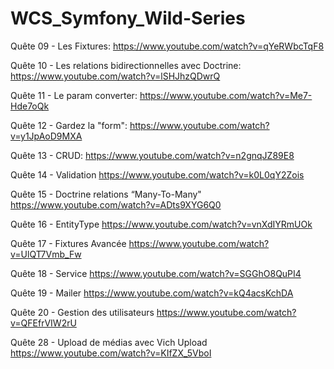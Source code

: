 # WCS_Symfony_Wild-Series

Quête 09 - Les Fixtures: https://www.youtube.com/watch?v=qYeRWbcTqF8

Quête 10 - Les relations bidirectionnelles avec Doctrine: https://www.youtube.com/watch?v=lSHJhzQDwrQ

Quête 11 - Le param converter: https://www.youtube.com/watch?v=Me7-Hde7oQk

Quête 12 - Gardez la "form": https://www.youtube.com/watch?v=y1JpAoD9MXA

Quête 13 - CRUD: https://www.youtube.com/watch?v=n2gnqJZ89E8

Quête 14 - Validation https://www.youtube.com/watch?v=k0L0qY2Zois

Quête 15 - Doctrine relations “Many-To-Many"  https://www.youtube.com/watch?v=ADts9XYG6Q0

Quête 16 - EntityType https://www.youtube.com/watch?v=vnXdIYRmUOk

Quête 17 - Fixtures Avancée https://www.youtube.com/watch?v=UlQT7Vmb_Fw

Quête 18 - Service https://www.youtube.com/watch?v=SGGhO8QuPI4

Quête 19 - Mailer https://www.youtube.com/watch?v=kQ4acsKchDA

Quête 20 - Gestion des utilisateurs https://www.youtube.com/watch?v=QFEfrVIW2rU

Quête 28 - Upload de médias avec Vich Upload  https://www.youtube.com/watch?v=KIfZX_5VboI
